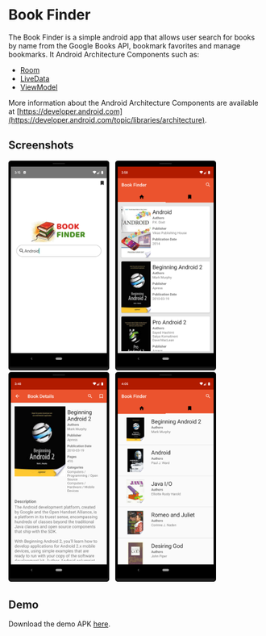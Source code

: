 # Book Finder

The Book Finder is a simple android app that allows user search for books by name from the Google 
Books API, bookmark favorites and manage bookmarks. It Android Architecture Components such as: 

* [Room](https://developer.android.com/topic/libraries/architecture/room)
* [LiveData](https://developer.android.com/topic/libraries/architecture/livedata)
* [ViewModel](https://developer.android.com/topic/libraries/architecture/viewmodel)

More information about the Android Architecture Components are available at [https://developer.android.com](https://developer.android.com/topic/libraries/architecture).

## Screenshots

<img src="screenshot_1.png" width="200px" /> &nbsp; <img src="screenshot_2.png" width="200px" /> 
&nbsp; <img src="screenshot_3.png" width="200px" /> &nbsp; <img src="screenshot_4.png" width="200px" />


## Demo

Download the demo APK [here](book_finder.apk).